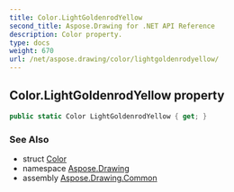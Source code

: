 ```yaml
---
title: Color.LightGoldenrodYellow
second_title: Aspose.Drawing for .NET API Reference
description: Color property. 
type: docs
weight: 670
url: /net/aspose.drawing/color/lightgoldenrodyellow/
---
```

## Color.LightGoldenrodYellow property

```csharp
public static Color LightGoldenrodYellow { get; }
```

### See Also

* struct [Color](../)
* namespace [Aspose.Drawing](../../color/)
* assembly [Aspose.Drawing.Common](../../../)


